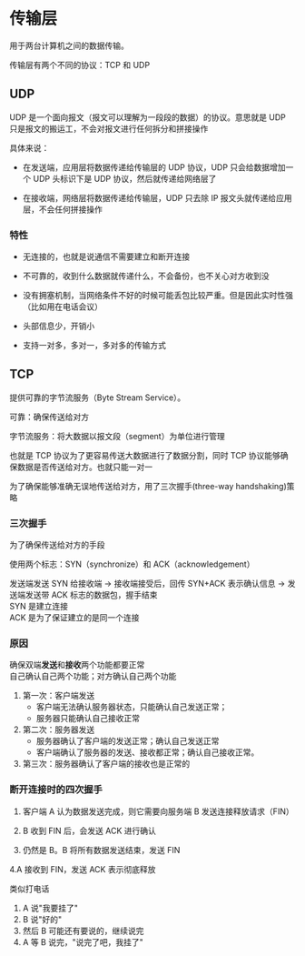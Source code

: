 # 传输层

用于两台计算机之间的数据传输。

传输层有两个不同的协议：TCP 和 UDP

## UDP

UDP 是一个面向报文（报文可以理解为一段段的数据）的协议。意思就是 UDP
只是报文的搬运工，不会对报文进行任何拆分和拼接操作

具体来说：

- 在发送端，应用层将数据传递给传输层的 UDP 协议，UDP 只会给数据增加一个 UDP
  头标识下是 UDP 协议，然后就传递给网络层了

- 在接收端，网络层将数据传递给传输层，UDP 只去除 IP
  报文头就传递给应用层，不会任何拼接操作

### 特性

- 无连接的，也就是说通信不需要建立和断开连接

- 不可靠的，收到什么数据就传递什么，不会备份，也不关心对方收到没

- 没有拥塞机制，当网络条件不好的时候可能丢包比较严重。但是因此实时性强（比如用在电话会议）

- 头部信息少，开销小

- 支持一对多，多对一，多对多的传输方式

## TCP

提供可靠的字节流服务（Byte Stream Service）。

可靠：确保传送给对方

字节流服务：将大数据以报文段（segment）为单位进行管理

也就是 TCP 协议为了更容易传送大数据进行了数据分割，同时 TCP 协议能够确保数据是否传送给对方。也就只能一对一

为了确保能够准确无误地传送给对方，用了三次握手(three-way handshaking)策略

### 三次握手

为了确保传送给对方的手段

使用两个标志：SYN（synchronize）和 ACK（acknowledgement）

发送端发送 SYN 给接收端 → 接收端接受后，回传 SYN+ACK 表示确认信息 → 发送端发送带 ACK 标志的数据包，握手结束  
SYN 是建立连接  
ACK 是为了保证建立的是同一个连接

### 原因

确保双端**发送**和**接收**两个功能都要正常  
自己确认自己两个功能；对方确认自己两个功能

1. 第一次：客户端发送
   - 客户端无法确认服务器状态，只能确认自己发送正常；
   - 服务器只能确认自己接收正常
2. 第二次：服务器发送
   - 服务器确认了客户端的发送正常；确认自己发送正常
   - 客户端确认了服务器的发送、接收都正常；确认自己接收正常。
3. 第三次：服务器确认了客户端的接收也是正常的

### 断开连接时的四次握手

1. 客户端 A 认为数据发送完成，则它需要向服务端 B 发送连接释放请求（FIN）

2. B 收到 FIN 后，会发送 ACK 进行确认

3. 仍然是 B。B 将所有数据发送结束，发送 FIN

4.A 接收到 FIN，发送 ACK 表示彻底释放

类似打电话

1. A 说"我要挂了"
2. B 说"好的"
3. 然后 B 可能还有要说的，继续说完
4. A 等 B 说完，"说完了吧，我挂了"
